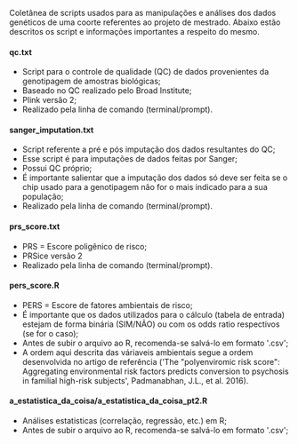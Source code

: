 Coletânea de scripts usados para as manipulações e análises dos dados genéticos de uma coorte referentes ao projeto de mestrado. Abaixo estão descritos os script e informações importantes a respeito do mesmo.

#### qc.txt
  * Script para o controle de qualidade (QC) de dados provenientes da genotipagem de amostras biológicas;
  * Baseado no QC realizado pelo Broad Institute;
  * Plink versão 2;
  * Realizado pela linha de comando (terminal/prompt).
  
#### sanger_imputation.txt
  * Script referente a pré e pós imputação dos dados resultantes do QC;
  * Esse script é para imputações de dados feitas por Sanger;
  * Possui QC próprio;
  * É importante salientar que a imputação dos dados só deve ser feita se o chip usado para a genotipagem não for o mais indicado para a sua população;
  * Realizado pela linha de comando (terminal/prompt).
  
 #### prs_score.txt
  * PRS = Escore poligênico de risco;
  * PRSice versão 2
  * Realizado pela linha de comando (terminal/prompt).

#### pers_score.R
  * PERS = Escore de fatores ambientais de risco;
  * É importante que os dados utilizados para o cálculo (tabela de entrada) estejam de forma binária (SIM/NÃO) ou com os odds ratio respectivos (se for o caso);
  * Antes de subir o arquivo ao R, recomenda-se salvá-lo em formato '.csv';
  * A ordem aqui descrita das váriaveis ambientais segue a ordem desenvolvida no artigo de referência ('The "polyenviromic risk score": Aggregating environmental risk factors predicts conversion to psychosis in familial high-risk subjects', Padmanabhan, J.L., et al. 2016).
  
#### a_estatistica_da_coisa/a_estatistica_da_coisa_pt2.R
  * Análises estatisticas (correlação, regressão, etc.) em R;
  * Antes de subir o arquivo ao R, recomenda-se salvá-lo em formato '.csv';
